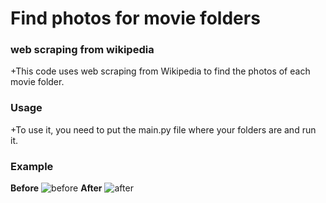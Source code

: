 # Find photos for movie folders

### web scraping from wikipedia

+This code uses web scraping from Wikipedia to find the photos of each movie folder.

### Usage
+To use it, you need to put the main.py file where your folders are and run it.

### Example
**Before**
![before](https://user-images.githubusercontent.com/130315073/233803677-1e0a3efd-4096-455b-8e5c-843a88992bac.png)
**After**
![after](https://user-images.githubusercontent.com/130315073/233803679-12992563-9c18-4cce-bac5-b7972e6cd7fd.png)
